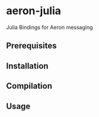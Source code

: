 # aeron-julia
Julia Bindings for Aeron messaging

## Prerequisites

##  Installation

## Compilation

## Usage

